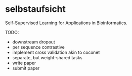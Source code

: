 # selbstaufsicht
Self-Supervised Learning for Applications in Bioinformatics.

TODO:
- downstream dropout
- per sequence contrastive
- implement cross validation akin to coconet
- separate, but weight-shared tasks
- write paper
- submit paper
